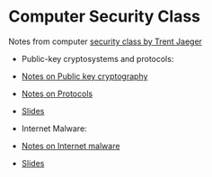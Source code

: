 # Computer Security Class
Notes from computer [security class by Trent Jaeger](http://www.cse.psu.edu/~trj1/cse543-f16/index.html)

* Public-key cryptosystems and protocols: 
 * [Notes on Public key cryptography](https://github.com/npapernot/computer-security-class/blob/master/applied-cryptography.md)
 * [Notes on Protocols](https://github.com/npapernot/computer-security-class/blob/master/protocols.md)
 * [Slides](http://www.cse.psu.edu/~trj1/cse543-f16/slides/cse543-applied-cryptography.pdf)

* Internet Malware:
 * [Notes on Internet malware](https://github.com/npapernot/computer-security-class/blob/master/internet-malware.md)
 * [Slides](http://www.cse.psu.edu/~trj1/cse543-f16/slides/cse543-internet-malware.pdf)
